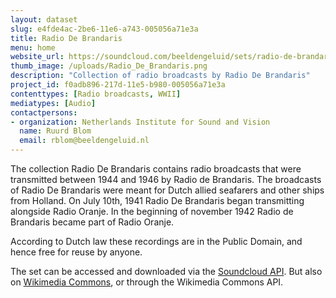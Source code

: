 ```yaml
---
layout: dataset
slug: e4fde4ac-2be6-11e6-a743-005056a71e3a
title: Radio De Brandaris
menu: home
website_url: https://soundcloud.com/beeldengeluid/sets/radio-de-brandaris
thumb_image: /uploads/Radio_De_Brandaris.png
description: "Collection of radio broadcasts by Radio De Brandaris"
project_id: f0adb896-217d-11e5-b980-005056a71e3a
contenttypes: [Radio broadcasts, WWII]
mediatypes: [Audio]
contactpersons: 
- organization: Netherlands Institute for Sound and Vision
  name: Ruurd Blom
  email: rblom@beeldengeluid.nl
---
```


The collection Radio De Brandaris contains radio broadcasts that were transmitted between 1944 and 1946 by Radio de Brandaris. The broadcasts of Radio De Brandaris were meant for Dutch allied seafarers and other ships from Holland. On July 10th, 1941 Radio De Brandaris began transmitting alongside Radio Oranje. In the beginning of november 1942 Radio de Brandaris became part of Radio Oranje.

According to Dutch law these recordings are in the Public Domain, and hence free for reuse by anyone.

The set can be accessed and downloaded via the [Soundcloud API](https://developers.soundcloud.com/docs/api/guide). But also on [Wikimedia Commons](https://commons.wikimedia.org/wiki/Category:Radio_Broadcasts_by_Radio_De_Brandaris), or through the Wikimedia Commons API.
